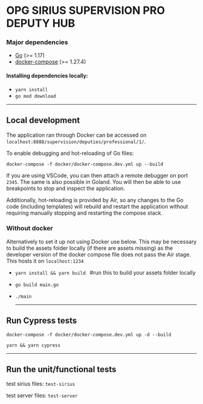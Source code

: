 # OPG SIRIUS SUPERVISION PRO DEPUTY HUB

### Major dependencies

- [Go](https://golang.org/) (>= 1.17)
- [docker-compose](https://docs.docker.com/compose/install/) (>= 1.27.4)

#### Installing dependencies locally:
- `yarn install`
- `go mod download`
 -------------------------------------------------------------------

## Local development

The application ran through Docker can be accessed on `localhost:8888/supervision/deputies/professional/1/`.

To enable debugging and hot-reloading of Go files:

`docker-compose -f docker/docker-compose.dev.yml up --build`

If you are using VSCode, you can then attach a remote debugger on port `2345`. The same is also possible in Goland.
You will then be able to use breakpoints to stop and inspect the application.

Additionally, hot-reloading is provided by Air, so any changes to the Go code (including templates)
will rebuild and restart the application without requiring manually stopping and restarting the compose stack.

### Without docker

Alternatively to set it up not using Docker use below. This may be necessary to build the assets folder locally (if
there are assets missing) as the developer version of the docker compose file does not pass the Air stage. This hosts it on `localhost:1234`

- `yarn install && yarn build ` #run this to build your assets folder locally
- `go build main.go `
- `./main `

  -------------------------------------------------------------------

## Run Cypress tests

`docker-compose -f docker/docker-compose.dev.yml up -d --build `

`yarn && yarn cypress `

 -------------------------------------------------------------------
## Run the unit/functional tests

test sirius files: `test-sirius`

test server files: `test-server`